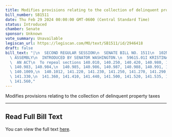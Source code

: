 ```yaml
---
title: Modifies provisions relating to the collection of delinquent property taxes
bill_number: SB1511
date: Thu Feb 29 2024 00:00:00 GMT-0600 (Central Standard Time)
status: Introduced
chamber: Senate
sponsor: Unknown
vote_summary: Unavailable
legiscan_url: https://legiscan.com/MO/text/SB1511/id/2946418
draft: false
bill_text: "|\n  SECOND REGULAR SESSION\n  SENATE BILL NO. 1511\n  102ND GENERA L\
  \ ASSEMBLY\n  INTRODUCED BY SENATOR WASHINGTON.\n  5961S.01I KRISTINA MARTIN, Secretary\n\
  \  AN ACT\n  To repeal sections 140.010, 140.250, 140.420, 140.980, 140.981, 140.982,\
  \ 140.983, 140.984,\n  140.985, 140.986, 140.987, 140.988, 140.991, 140.1000, 140.1006,\
  \ 140.1009,\n  140.1012, 141.220, 141.230, 141.250, 141.270, 141.290, 141.300, 141.320,\
  \ 141.330,\n  141.360, 141.410, 141.440, 141.500, 141.520, 141.535, 141.540, 141.550,\
  \ 141.560,"
---
```

Modifies provisions relating to the collection of delinquent property taxes

---

## Read Full Bill Text

You can view the full text [here](https://legiscan.com/MO/text/SB1511/id/2946418).
